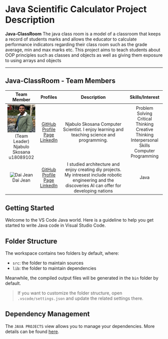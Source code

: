 # Java Scientific Calculator Project Description

**Java-ClassRoom** The java class room is a model of a classroom that keeps a record of students marks and allows the educator to calculate performance indicators regarding their class room such as the grade average, min and max marks etc. This project aims to teach students about OOP principles such as classes and objects as well as giving them exposure to using arrays and objects

---

## Java-ClassRoom - Team Members

| **Team Member** | **Profiles** | **Description** | **Skills/Interest**
| :-----: | :-----: | :-----: | :-----: |
| ![Njabulo Skosana](https://github.com/COS301-SE-2021/Coviduous/blob/master/team_photos/Njabulo_photo.png) <br/> (Team Leader) <br/> Njabulo Skosana <br/> u18089102 | [GitHub](https://github.com/njabuloskosana) <br/> [Profile Page](https://njabuloskosana.github.io/) <br/> [LinkedIn](https://www.linkedin.com/in/njabulo-skosana-594108210/) <br/> | Njabulo Skosana Computer Scientist. I enjoy learning and teaching science and programming. | Problem Solving<br/>Critical Thinking<br/>Creative Thinking<br/>Interpersonal Skills<br/>Computer Programming |
| ![Dai Jean]() <br/> Dai Jean | [GitHub](https://github.com/) <br/> [Profile Page](https://) <br/> [LinkedIn](https://www.linkedin.com/) <br/> | I studied architecture and enjoy creating diy projects. My intresest include robotic engineering and the discoveries AI can offer for developing nations | Java |


## Getting Started

Welcome to the VS Code Java world. Here is a guideline to help you get started to write Java code in Visual Studio Code.

## Folder Structure

The workspace contains two folders by default, where:

- `src`: the folder to maintain sources
- `lib`: the folder to maintain dependencies

Meanwhile, the compiled output files will be generated in the `bin` folder by default.

> If you want to customize the folder structure, open `.vscode/settings.json` and update the related settings there.

## Dependency Management

The `JAVA PROJECTS` view allows you to manage your dependencies. More details can be found [here](https://github.com/microsoft/vscode-java-dependency#manage-dependencies).